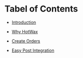 # Tabel of Contents
* [Introduction](README.md)
* [Why HotWax](why-hotwax.md)

* [Create Orders](createOrderFeed.md)
* [Easy Post Integration](carriers/easyPost.md)
